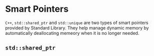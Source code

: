 # Smart Pointers 

`C++`, `std::shared_ptr` and `std::unique` are two types of smart pointers provided by Standard Library.
They help manage dynamic memory by automatically deallocating memeory when it is no longer needed. 

## `std::shared_ptr`
